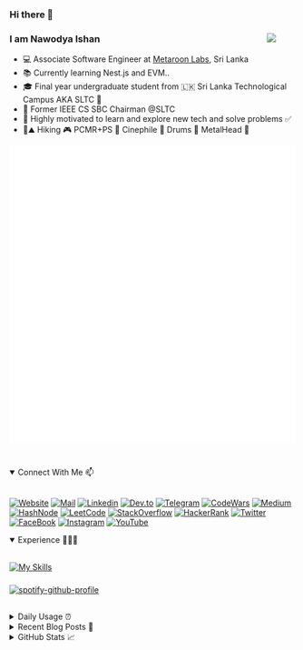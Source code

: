 ### Hi there 👋

### I am Nawodya Ishan <img align="right" src="https://media.giphy.com/media/12oufCB0MyZ1Go/giphy.gif" width="50"></h2>

- 💻 Associate Software Engineer at [Metaroon Labs](https://metaroonlabs.com/), Sri Lanka
- 📚 Currently learning Nest.js and EVM..
- 🎓 Final year undergraduate student from 🇱🇰 Sri Lanka Technological Campus AKA SLTC 📡 
- 📌 Former IEEE CS SBC Chairman @SLTC
- 🎯 Highly motivated to learn and explore new tech and solve problems ✅
- 🥾⛰ Hiking 🎮 PCMR+PS 🎥 Cinephile 🥁 Drums 🎸 MetalHead 🤘

![Metrics](/github-metrics.svg)

<!-- ![Metrics](https://metrics.lecoq.io/nawodyaishan?template=classic&base.indepth=true&base.header=0&base.activity=0&base.community=0&base.repositories=0&base.metadata=0&languages=1&base.indepth=true&base.hireable=false&languages.ignored=html%2C%20css%2C%20ShaderLab%2C%20Jupyter%20Notebook%2C%20HLSL%2C%20SCSS&languages.limit=8&languages.threshold=0%25&languages.other=false&languages.colors=github&languages.sections=most-used&languages.details=bytes-size%2C%20percentage&languages.indepth=false&languages.analysis.timeout=15&languages.categories=markup%2C%20programming&languages.recent.categories=markup%2C%20programming&languages.recent.load=300&languages.recent.days=14&config.timezone=Asia%2FColombo&config.display=large) -->

#

<details open>
<summary> 
Connect With Me 📫 
</summary>
<br>

[![Website](https://img.shields.io/badge/-Website-grey?style=for-the-badge&logo=google-chrome&logoColor=white)](https://nawodyaishan.github.io)
[![Mail](https://img.shields.io/badge/-Mail-D14836?style=for-the-badge&logo=Gmail&logoColor=white)](mailto:nawodyain@gmail.com)
[![Linkedin](https://img.shields.io/badge/-LinkedIn-blue?style=for-the-badge&logo=Linkedin&logoColor=white)](https://www.linkedin.com/in/nawodyaishan/)
[![Dev.to](https://img.shields.io/badge/dev.to-0A0A0A?style=for-the-badge&logo=devdotto&logoColor=white)](https://dev.to/nawodyaishan)
[![Telegram](https://img.shields.io/badge/-Telegram-26A5E4?style=for-the-badge&logo=Telegram&logoColor=white)](https://t.me/nawodyaishan)
[![CodeWars](https://img.shields.io/badge/Codewars-B1361E?style=for-the-badge&logo=Codewars&logoColor=white)](https://www.codewars.com/users/nawodyaishan)
[![Medium](https://img.shields.io/badge/Medium-12100E?style=for-the-badge&logo=medium&logoColor=white)](https://medium.com/@nawodyaishan)
[![HashNode](	https://img.shields.io/badge/Hashnode-2962FF?style=for-the-badge&logo=hashnode&logoColor=white)](https://nawodyaishan.hashnode.dev/)
[![LeetCode](https://img.shields.io/badge/-LeetCode-FFA116?style=for-the-badge&logo=LeetCode&logoColor=black)]([https://www.leetcode.com/nawodyaishan](https://nawodyaishan.hashnode.dev/))
[![StackOverflow](https://img.shields.io/badge/Stack_Overflow-FE7A16?style=for-the-badge&logo=stack-overflow&logoColor=white)](https://stackoverflow.com/users/13907208/nawodya-ishan)
[![HackerRank](https://img.shields.io/badge/-Hackerrank-2EC866?style=for-the-badge&logo=HackerRank&logoColor=white)](https://www.hackerrank.com/nawodyaishan)
[![Twitter](https://img.shields.io/badge/Twitter-1DA1F2?style=for-the-badge&logo=twitter&logoColor=white)](https://twitter.com/nawodyaishan)
[![FaceBook](https://img.shields.io/badge/Facebook-1877F2?style=for-the-badge&logo=facebook&logoColor=white)](https://fb.com/nawodyaishan2)
[![Instagram](https://img.shields.io/badge/Instagram-E4405F?style=for-the-badge&logo=instagram&logoColor=white)](https://instagram.com/nawodya_ishan)
[![YouTube](https://img.shields.io/badge/YouTube-FF0000?style=for-the-badge&logo=youtube&logoColor=white)](https://www.youtube.com/channel/UC6LhVOyXtXzOiWmxY-DrN0Q)

</details>

<details open>
<summary> 
Experience 🧑🏻‍💻
</summary>
<br>

[![My Skills](https://skillicons.dev/icons?i=ts,cs,unity,nestjs,solidity,express,react,nextjs,java,dotnet,firebase,mongodb,graphql,postgres,aws,heroku,linux,bash,vite,unreal,redux,git&theme=dark)](https://www.linkedin.com/in/nawodyaishan/)
<!---
###
 <a href="https://www.codewars.com/users/nawodyaishan" target="blank"><img align="left" src="https://www.codewars.com/users/nawodyaishan/badges/large" alt="nawodyaishan" height="40" width="1000" /></a>
  -->
###
[![spotify-github-profile](https://spotify-github-profile.vercel.app/api/view?uid=jw4s4xm80xem5w13cdvm609go&cover_image=true&theme=default&show_offline=false)](https://github.com/kittinan/spotify-github-profile)
##

</details>

<details>
<summary> 
Daily Usage ⏰

</summary>
<br>

![IntelliJ](https://img.shields.io/badge/IntelliJ_IDEA-000000.svg?style=for-the-badge&logo=intellij-idea&logoColor=white)
![Rider](https://img.shields.io/badge/Rider-000000?style=for-the-badge&logo=Rider&logoColor=white)
![iTerm](https://img.shields.io/badge/iTerm2-000000?style=for-the-badge&logo=iterm2&logoColor=white)
![VSCode](https://img.shields.io/badge/Visual_Studio_Code-0078D4?style=for-the-badge&logo=visual%20studio%20code&logoColor=white)
![CLion](https://img.shields.io/badge/CLion-000000?style=for-the-badge&logo=clion&logoColor=white)

![Notion](https://img.shields.io/badge/Notion-000000?style=for-the-badge&logo=notion&logoColor=white)
![GoogleDocs](https://img.shields.io/badge/Google%20Docs-34A853?style=for-the-badge&logo=google-sheets&logoColor=white)
![Udemy](https://img.shields.io/badge/Udemy-EC5252?style=for-the-badge&logo=Udemy&logoColor=white)
![Coursera](https://img.shields.io/badge/Coursera-0056D2?style=for-the-badge&logo=Coursera&logoColor=white)

[![Spotify](https://img.shields.io/badge/Spotify-1ED760?&style=for-the-badge&logo=spotify&logoColor=white)](https://open.spotify.com/user/jw4s4xm80xem5w13cdvm609go?si=b0c3aaff6c87438c)
[![Steam](https://img.shields.io/badge/Steam-000000?style=for-the-badge&logo=steam&logoColor=white)](https://steamcommunity.com/id/nawodyaishan)
[![Playstation](https://img.shields.io/badge/PlayStation-003791?style=for-the-badge&logo=playstation&logoColor=white)](https://psnprofiles.com/RaZorClaW_SL)

![MacM2Pro](https://img.shields.io/badge/Apple-Mac_mini_M2_Pro-999999?style=for-the-badge&logo=apple&logoColor=white)
![MacM1](https://img.shields.io/badge/Apple-MacBook_Air_M1-999999?style=for-the-badge&logo=apple&logoColor=white)
![MacM1](https://img.shields.io/badge/Apple-Mac_mini_M2_Pro-999999?style=for-the-badge&logo=apple&logoColor=white)


</details>

<details>
<summary> 
Recent Blog Posts 📝 
</summary>
<br>
 
<!-- BLOG-POST-LIST:START -->
- [Simple Storage Smart Contract on Avalanche Blockchain with Solidity, TypeScript, EVM, HardHat and EthersJS](https://dev.to/nawodyaishan/simple-storage-smart-contract-on-avalanche-blockchain-with-solidity-typescript-evm-hardhat-and-avalanchejs-59i5)
- [Ethereum Blockchain App Developer Learning Path](https://dev.to/nawodyaishan/ethereum-blockchain-app-developer-learning-path-4l7f)
- [ASP.NET Core MVC - What are HTTP Status Codes?](https://dev.to/nawodyaishan/aspnet-core-mvc-what-are-http-status-codes-3992)
- [ASP.NET Core MVC - What is IActionResult?](https://dev.to/nawodyaishan/aspnet-core-mvc-what-is-iactionresult-1ee)
- [ASP.NET Core MVC - Introduction](https://dev.to/nawodyaishan/aspnet-core-mvc-introduction-1ij8)
<!-- BLOG-POST-LIST:END -->

More Blog Posts Via ➡️ 

[![Dev.to](https://img.shields.io/badge/dev.to-0A0A0A?style=for-the-badge&logo=devdotto&logoColor=white)](https://dev.to/nawodyaishan)
[![Medium](https://img.shields.io/badge/Medium-12100E?style=for-the-badge&logo=medium&logoColor=white)](https://medium.com/@nawodyaishan)
[![HashNode](	https://img.shields.io/badge/Hashnode-2962FF?style=for-the-badge&logo=hashnode&logoColor=white)](https://nawodyaishan.hashnode.dev/)

</details>


<details>
<summary> 
GitHub Stats 📈 
</summary>
<br>

![](./profile-3d-contrib/profile-night-rainbow.svg)

| [![GitHub Streak](http://github-readme-streak-stats.herokuapp.com?user=nawodyaishan&theme=tokyonight&hide_border=true)](https://git.io/streak-stats) | <p align="left">&nbsp;<img align="center" src="https://github-readme-stats.vercel.app/api?username=nawodyaishan&show_icons=true&theme=tokyonight&hide_border=true&locale=en" alt="nawodyaishan" /></p> |
| ------------- | ------------- |



<!-- svg source =  https://worldvectorlogo.com -->

</details>








<!---

#
###  Connect With Me 📫 


[![Website](https://img.shields.io/badge/-Website-grey?style=for-the-badge&logo=google-chrome&logoColor=white)](https://nawodyaishan.github.io)
[![Mail](https://img.shields.io/badge/-Mail-D14836?style=for-the-badge&logo=Gmail&logoColor=white)](mailto:nawodyain@gmail.com)
[![Linkedin](https://img.shields.io/badge/-LinkedIn-blue?style=for-the-badge&logo=Linkedin&logoColor=white)](https://www.linkedin.com/in/nawodyaishan/)
[![Dev.to](https://img.shields.io/badge/dev.to-0A0A0A?style=for-the-badge&logo=devdotto&logoColor=white)](https://dev.to/nawodyaishan)
[![Telegram](https://img.shields.io/badge/-Telegram-26A5E4?style=for-the-badge&logo=Telegram&logoColor=white)](https://t.me/nawodyaishan)
[![CodeWars](https://img.shields.io/badge/Codewars-B1361E?style=for-the-badge&logo=Codewars&logoColor=white)](https://www.codewars.com/users/nawodyaishan)
[![Medium](https://img.shields.io/badge/Medium-12100E?style=for-the-badge&logo=medium&logoColor=white)](https://medium.com/@nawodyaishan)
[![HashNode](	https://img.shields.io/badge/Hashnode-2962FF?style=for-the-badge&logo=hashnode&logoColor=white)](https://nawodyaishan.hashnode.dev/)
[![LeetCode](https://img.shields.io/badge/-LeetCode-FFA116?style=for-the-badge&logo=LeetCode&logoColor=black)]([https://www.leetcode.com/nawodyaishan](https://nawodyaishan.hashnode.dev/))
[![StackOverflow](https://img.shields.io/badge/Stack_Overflow-FE7A16?style=for-the-badge&logo=stack-overflow&logoColor=white)](https://stackoverflow.com/users/13907208/nawodya-ishan)
[![HackerRank](https://img.shields.io/badge/-Hackerrank-2EC866?style=for-the-badge&logo=HackerRank&logoColor=white)](https://www.hackerrank.com/nawodyaishan)
[![Twitter](https://img.shields.io/badge/Twitter-1DA1F2?style=for-the-badge&logo=twitter&logoColor=white)](https://twitter.com/nawodyaishan)
[![FaceBook](https://img.shields.io/badge/Facebook-1877F2?style=for-the-badge&logo=facebook&logoColor=white)](https://fb.com/nawodyaishan2)
[![Instagram](https://img.shields.io/badge/Instagram-E4405F?style=for-the-badge&logo=instagram&logoColor=white)](https://instagram.com/nawodya_ishan)
[![YouTube](https://img.shields.io/badge/YouTube-FF0000?style=for-the-badge&logo=youtube&logoColor=white)](https://www.youtube.com/channel/UC6LhVOyXtXzOiWmxY-DrN0Q)


#

### Experience 🧑🏻‍💻

![C#](https://img.shields.io/badge/-CSharp-239120?style=for-the-badge&logo=c-sharp&logoColor=white)
![Unity](https://img.shields.io/badge/-Unity-000000?style=for-the-badge&logo=unity&logoColor=white)
![.NET](https://img.shields.io/badge/.NET-5C2D91?style=for-the-badge&logo=.net&logoColor=white)
![C/C++](https://img.shields.io/badge/-C/C++-00599C?style=for-the-badge&logo=C&logoColor=white)
![Javascript](https://img.shields.io/badge/-Javascript-F7DF1E?style=for-the-badge&logo=javascript&logoColor=black)
![NodeJS](https://img.shields.io/badge/Node.js-43853D?style=for-the-badge&logo=node.js&logoColor=white)
![ExpressJS](https://img.shields.io/badge/Express.js-404D59?style=for-the-badge)
![React](https://img.shields.io/badge/React-20232A?style=for-the-badge&logo=react&logoColor=61DAFB)
![Java](https://img.shields.io/badge/Java-ED8B00?style=for-the-badge&logo=java&logoColor=white)
![MySQL](https://img.shields.io/badge/-MySQL-4479A1?style=for-the-badge&logo=mysql&logoColor=white)
![Mongo](https://img.shields.io/badge/-MongoDB-47A248?style=for-the-badge&logo=mongodb&logoColor=white)
![AWS](https://img.shields.io/badge/Amazon_AWS-232F3E?style=for-the-badge&logo=amazon-aws&logoColor=white)
![Azure](https://img.shields.io/badge/microsoft%20azure-0089D6?style=for-the-badge&logo=microsoft-azure&logoColor=white)
![Arch](https://img.shields.io/badge/Linux-FCC624?style=for-the-badge&logo=linux&logoColor=black)
![Unreal Engine](https://img.shields.io/badge/unrealengine-%23313131.svg?style=for-the-badge&logo=unrealengine&logoColor=white)
 <a href="https://www.codewars.com/users/nawodyaishan" target="blank"><img align="left" src="https://www.codewars.com/users/nawodyaishan/badges/large" alt="nawodyaishan" height="40" width="1000" /></a>
 
#

| [![GitHub Streak](http://github-readme-streak-stats.herokuapp.com?user=nawodyaishan&theme=tokyonight&hide_border=true)](https://git.io/streak-stats) | <p align="left">&nbsp;<img align="center" src="https://github-readme-stats.vercel.app/api?username=nawodyaishan&show_icons=true&theme=tokyonight&hide_border=true&locale=en" alt="nawodyaishan" /></p> |
| ------------- | ------------- |

![](./profile-3d-contrib/profile-night-rainbow.svg)

<!-- svg source =  https://worldvectorlogo.com -->
#

<!--
### Daily Usage
![Rider](https://img.shields.io/badge/Rider-000000?style=for-the-badge&logo=Rider&logoColor=white)
![iTerm](https://img.shields.io/badge/iTerm2-000000?style=for-the-badge&logo=iterm2&logoColor=white)
![VSCode](https://img.shields.io/badge/Visual_Studio_Code-0078D4?style=for-the-badge&logo=visual%20studio%20code&logoColor=white)
![IntelliJ](https://img.shields.io/badge/IntelliJ_IDEA-000000.svg?style=for-the-badge&logo=intellij-idea&logoColor=white)
![CLion](https://img.shields.io/badge/CLion-000000?style=for-the-badge&logo=clion&logoColor=white)

![Notion](https://img.shields.io/badge/Notion-000000?style=for-the-badge&logo=notion&logoColor=white)
![GoogleDocs](https://img.shields.io/badge/Google%20Docs-34A853?style=for-the-badge&logo=google-sheets&logoColor=white)
![Edge](https://img.shields.io/badge/Microsoft_Edge-0078D7?style=for-the-badge&logo=Microsoft-edge&logoColor=white)
![Udemy](https://img.shields.io/badge/Udemy-EC5252?style=for-the-badge&logo=Udemy&logoColor=white)
![Coursera](https://img.shields.io/badge/Coursera-0056D2?style=for-the-badge&logo=Coursera&logoColor=white)
![Photoshop](https://img.shields.io/badge/Adobe%20Photoshop-31A8FF?style=for-the-badge&logo=Adobe%20Photoshop&logoColor=black)

[![Spotify](https://img.shields.io/badge/Spotify-1ED760?&style=for-the-badge&logo=spotify&logoColor=white)](https://open.spotify.com/user/jw4s4xm80xem5w13cdvm609go?si=b0c3aaff6c87438c)
[![Steam](https://img.shields.io/badge/Steam-000000?style=for-the-badge&logo=steam&logoColor=white)](https://steamcommunity.com/id/nawodyaishan)
[![Playstation](https://img.shields.io/badge/PlayStation-003791?style=for-the-badge&logo=playstation&logoColor=white)](https://psnprofiles.com/RaZorClaW_SL)

![MacM1](https://img.shields.io/badge/Apple-MacBook_Air_M1-999999?style=for-the-badge&logo=apple&logoColor=white)
![Nvidia](https://img.shields.io/badge/NVIDIA-RTX2060-76B900?style=for-the-badge&logo=nvidia&logoColor=white)

--->
